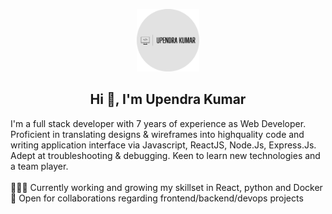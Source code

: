 <p align="center">
  <img src="https://github.com/upendrku/upendrku/blob/main/Upendra%20Kumar-logo-circular.png" alt="drawing" style="height: 100px; width: 100px;" />
</p>


<h2 align="center">Hi 👋, I'm Upendra Kumar</h2>

I'm a full stack developer with 7 years of experience as Web Developer. Proficient in translating designs & wireframes into highquality code and writing application interface via Javascript, ReactJS, Node.Js, Express.Js. Adept at troubleshooting & debugging. Keen to learn new technologies and a team player.
<br />
<br />
👨🏽‍💻 Currently working and growing my skillset in React, python and Docker <br />
🤝 Open for collaborations regarding frontend/backend/devops projects <br/>
